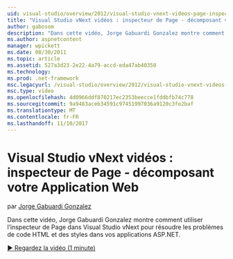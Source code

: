 ```yaml
---
uid: visual-studio/overview/2012/visual-studio-vnext-videos-page-inspector-decomposing-your-web-application
title: "Visual Studio vNext vidéos : inspecteur de Page - décomposant votre Application Web | Documents Microsoft"
author: gabosom
description: "Dans cette vidéo, Jorge Gabuardi Gonzalez montre comment utiliser l’inspecteur de Page dans Visual Studio vNext pour résoudre les problèmes de code HTML et des styles dans votre application ASP.NET en cours..."
ms.author: aspnetcontent
manager: wpickett
ms.date: 08/30/2011
ms.topic: article
ms.assetid: 527a3d23-2e22-4a79-accd-eda47ab40350
ms.technology: 
ms.prod: .net-framework
msc.legacyurl: /visual-studio/overview/2012/visual-studio-vnext-videos-page-inspector-decomposing-your-web-application
msc.type: video
ms.openlocfilehash: 4d0966ddf870217ec2353beecce1fddbfb74c778
ms.sourcegitcommit: 9a9483aceb34591c97451997036a9120c3fe2baf
ms.translationtype: MT
ms.contentlocale: fr-FR
ms.lasthandoff: 11/10/2017
---
```

<a name="visual-studio-vnext-videos-page-inspector---decomposing-your-web-application"></a>Visual Studio vNext vidéos : inspecteur de Page - décomposant votre Application Web
====================
par [Jorge Gabuardi Gonzalez](https://github.com/gabosom)

Dans cette vidéo, Jorge Gabuardi Gonzalez montre comment utiliser l’inspecteur de Page dans Visual Studio vNext pour résoudre les problèmes de code HTML et des styles dans vos applications ASP.NET.

[&#9654; Regardez la vidéo (1 minute)](https://channel9.msdn.com/Blogs/ASP-NET-Site-Videos/visual-studio-vnext-videos-page-inspector-decomposing-your-web-application)

